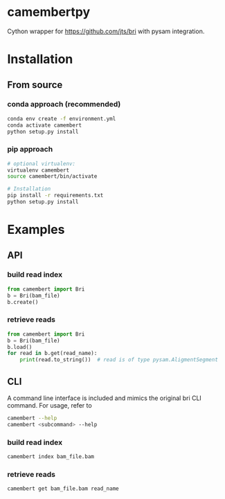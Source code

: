 # camembertpy

Cython wrapper for https://github.com/jts/bri with pysam integration.

# Installation
## From source
### conda approach (recommended)
```bash
conda env create -f environment.yml
conda activate camembert
python setup.py install
```
### pip approach
```bash
# optional virtualenv:
virtualenv camembert
source camembert/bin/activate

# Installation
pip install -r requirements.txt
python setup.py install
```

# Examples
## API
### build read index
```python
from camembert import Bri
b = Bri(bam_file)
b.create()
```

### retrieve reads
```python
from camembert import Bri
b = Bri(bam_file)
b.load()
for read in b.get(read_name):
    print(read.to_string())  # read is of type pysam.AligmentSegment
```
## CLI
A command line interface is included and mimics the original bri CLI command. For usage, refer to
```bash
camembert --help
camembert <subcommand> --help
```

### build read index
```bash
camembert index bam_file.bam
```

### retrieve reads
```bash
camembert get bam_file.bam read_name
```
